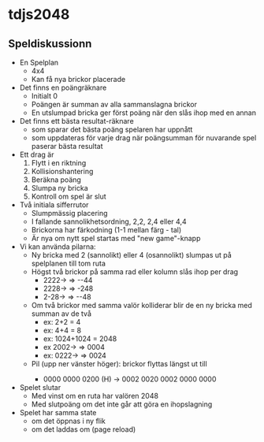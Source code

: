 # tdjs2048

## Speldiskussionn

- En Spelplan
  - 4x4
  - Kan få nya brickor placerade
- Det finns en poängräknare
  - Initialt 0
  - Poängen är summan av alla sammanslagna brickor
  - En utslumpad bricka ger först poäng när den slås ihop med en annan
- Det finns ett bästa resultat-räknare
  - som sparar det bästa poäng spelaren har uppnått
  - som uppdateras för varje drag när poängsumman för nuvarande spel paserar bästa resultat
- Ett drag är
  1. Flytt i en riktning
  2. Kollisionshantering
  3. Beräkna poäng
  4. Slumpa ny bricka
  5. Kontroll om spel är slut
- Två initiala sifferrutor
  - Slumpmässig placering
  - I fallande sannolikhetsordning, 2,2, 2,4 eller 4,4
  - Brickorna har färkodning (1-1 mellan färg - tal)
  - Är nya om nytt spel startas med "new game"-knapp
- Vi kan använda pilarna:
  - Ny bricka med 2 (sannolikt) eller 4 (osannolikt) slumpas ut på spelplanen till tom ruta
  - Högst två brickor på samma rad eller kolumn slås ihop per drag
    - 2222-> => --44
    - 2228-> => -248
    - 2-28-> => --48
  - Om två brickor med samma valör kolliderar blir de en ny bricka med summan av de två
    - ex: 2+2 = 4
    - ex: 4+4 = 8
    - ex: 1024+1024 = 2048
    - ex 2002-> => 0004
    - ex: 0222-> => 0024
  - Pil <riktning>(upp ner vänster höger): brickor flyttas längst ut till <riktning>
    - 0000 0000
      0200 (H) -> 0002
      0020 0002
      0000 0000
- Spelet slutar
  - Med vinst om en ruta har valören 2048
  - Med slutpoäng om det inte går att göra en ihopslagning
- Spelet har samma state
  - om det öppnas i ny flik
  - om det laddas om (page reload)
